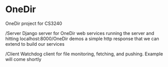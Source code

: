 OneDir
======

OneDir project for CS3240

/Server
  Django server for OneDir web services
  running the server and hitting localhost:8000/OneDir demos a simple http response that we can extend to build our services
  
/Client
  Watchdog client for file monitoring, fetching, and pushing.
  Example will come shortly
